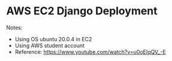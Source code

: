 # AWS EC2 Django Deployment

Notes:
* Using OS ubuntu 20.0.4 in EC2
* Using AWS student account
* Reference: https://www.youtube.com/watch?v=u0oEIqQV_-E
